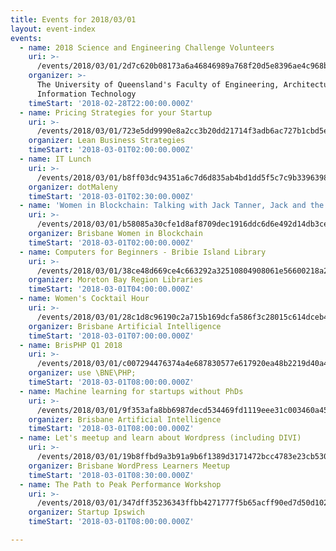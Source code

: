 ```yaml
---
title: Events for 2018/03/01
layout: event-index
events:
  - name: 2018 Science and Engineering Challenge Volunteers
    uri: >-
      /events/2018/03/01/2d7c620b08173a6a46846989a768f20d5e8396ae4c968bd0bd332ba2fdf6d16a
    organizer: >-
      The University of Queensland's Faculty of Engineering, Architecture \u0026
      Information Technology
    timeStart: '2018-02-28T22:00:00.000Z'
  - name: Pricing Strategies for your Startup
    uri: >-
      /events/2018/03/01/723e5dd9990e8a2cc3b20dd21714f3adb6ac727b1cbd5ec08cd20c7c71809ce9
    organizer: Lean Business Strategies
    timeStart: '2018-03-01T02:00:00.000Z'
  - name: IT Lunch
    uri: >-
      /events/2018/03/01/b8ff03dc94351a6c7d6d835ab4bd1dd5f5c7c9b3396398d6cead9b2d3d725f15
    organizer: dotMaleny
    timeStart: '2018-03-01T02:30:00.000Z'
  - name: 'Women in Blockchain: Talking with Jack Tanner, Jack and the Blockstalk'
    uri: >-
      /events/2018/03/01/b58085a30cfe1d8af8709dec1916ddc6d6e492d14db3ce588c7addd581ada839
    organizer: Brisbane Women in Blockchain
    timeStart: '2018-03-01T02:00:00.000Z'
  - name: Computers for Beginners - Bribie Island Library
    uri: >-
      /events/2018/03/01/38ce48d669ce4c663292a32510804908061e56600218a2567eec05d04faee44e
    organizer: Moreton Bay Region Libraries
    timeStart: '2018-03-01T04:00:00.000Z'
  - name: Women's Cocktail Hour
    uri: >-
      /events/2018/03/01/28c1d8c96190c2a715b169dcfa586f3c28015c614dceb49a191758850db6c7ae
    organizer: Brisbane Artificial Intelligence
    timeStart: '2018-03-01T07:00:00.000Z'
  - name: BrisPHP Q1 2018
    uri: >-
      /events/2018/03/01/c007294476374a4e687830577e617920ea48b2219d40a4f7b81cdceb2ad63c0e
    organizer: use \BNE\PHP;
    timeStart: '2018-03-01T08:00:00.000Z'
  - name: Machine learning for startups without PhDs
    uri: >-
      /events/2018/03/01/9f353afa8bb6987decd534469fd1119eee31c003460a4539c103111711e6a22d
    organizer: Brisbane Artificial Intelligence
    timeStart: '2018-03-01T08:00:00.000Z'
  - name: Let's meetup and learn about Wordpress (including DIVI)
    uri: >-
      /events/2018/03/01/19b8ffbd9a3b91a9b6f1389d3171472bcc4783e23cb5303f90f24e24a3acfd12
    organizer: Brisbane WordPress Learners Meetup
    timeStart: '2018-03-01T08:30:00.000Z'
  - name: The Path to Peak Performance Workshop
    uri: >-
      /events/2018/03/01/347dff35236343ffbb4271777f5b65acff90ed7d50d10299c2ad8f0a91daf407
    organizer: Startup Ipswich
    timeStart: '2018-03-01T08:00:00.000Z'

---
```

